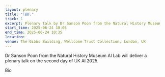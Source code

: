 ```yaml
---
layout: plenary
title: "TBD."
track: 1
excerpt: Plenary talk by Dr Sanson Poon from the Natural History Museum AI Lab
start_time: 2025-06-24 10:05
end_time: 2025-06-24 10:35
location:
venue: The Gibbs Building, Wellcome Trust Collection, London, UK
---
```


Dr Sanson Poon from the Natural History Museum AI Lab will deliver a plenary talk on the second day of UK AI 2025.

Bio
